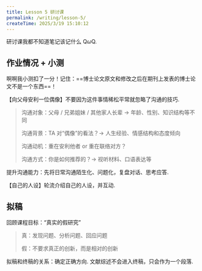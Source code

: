 ```yaml
---
title: Lesson 5 研讨课
permalink: /writing/lesson-5/
createTime: 2025/3/19 15:10:12
---
```

研讨课我都不知道笔记该记什么 Q$\omega$Q.

## 作业情况 + 小测

啊啊我小测扣了一分！记住：==博士论文原文和修改之后在期刊上发表的博士论文不是一个东西==！

【向父母安利一位偶像】不要因为这件事情稀松平常就忽略了沟通的技巧.

> 沟通对象：父母 / 兄弟姐妹 / 其他家人长辈 $\longrightarrow$ 年龄、性别、知识结构等不同
>
> 沟通背景：TA 对“偶像”的看法？$\longrightarrow$ 人生经验、情感结构和态度倾向
>
> 沟通动机：重在安利他者 or 重在联络对方？
>
> 沟通方式：你是如何推荐的？$\longrightarrow$ 视听材料、口语表达等

提升沟通能力：先将日常沟通陌生化、问题化，复盘对话、思考应答.

【自己的人设】轮流介绍自己的人设，并互动.

## 拟稿

回顾课程目标：“真实的假研究”

> 真：发现问题、分析问题、回应问题
>
> 假：不要求真正的创新，而是相对的创新

拟稿和终稿的关系：确定正确方向. 文献综述不会进入终稿，只会作为一个段落.